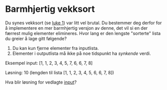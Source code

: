 # Barmhjertig vekksort

Du synes vekksort (se [luke 1](https://gist.github.com/knowitkodekalender/7463997c0694ed6965020b2169459a8c)) var litt vel brutal. Du bestemmer deg derfor for å implementere en mer barmhjertig versjon av denne, det vil si en der færrest mulig elementer elimineres. Hvor lang er den lengste "sorterte" lista du greier å lage gitt følgende?

1) Du kan kun fjerne elementer fra inputlista.
2) Elementer i outputlista må ikke på noe tidspunkt ha _synkende_ verdi.

Eksempel input: [1, 1, 2, 3, 4, 5, 7, 6, 6, 7, 8]

Løsning: 10 (lengden til lista [1, 1, 2, 3, 4, 5, 6, 6, 7, 8])

Hva blir løsning for vedlagte [input](https://s3-eu-west-1.amazonaws.com/knowit-julekalender-2018/input-vekksort.txt)?